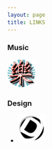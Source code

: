 ```yaml
---
layout: page
title: LINKS
---
```


### Music

[![Bio](/icon.png)](https://linkr.bio/tdfm/)

### Design

- [![desgart](/panel.png)](https://desgart-design.github.io/pics/index.html)